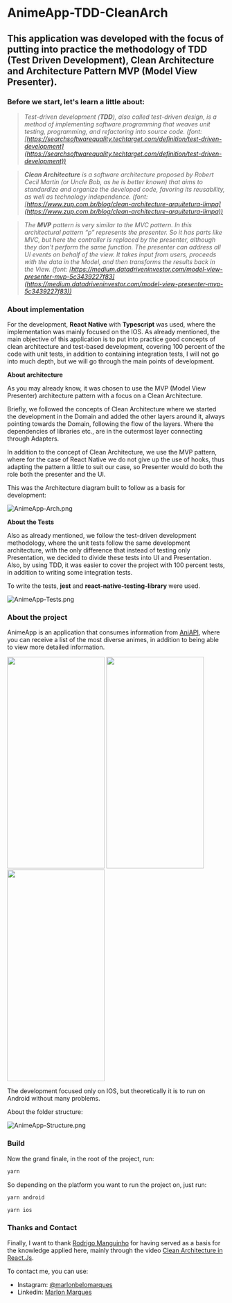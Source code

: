 # AnimeApp-TDD-CleanArch

## This application was developed with the focus of putting into practice the methodology of TDD (Test Driven Development), Clean Architecture and Architecture Pattern MVP (Model View Presenter).

### **Before we start, let's learn a little about:**

> *Test-driven development (**TDD**), also called test-driven design, is a method of implementing software programming that weaves unit testing, programming, and refactoring into source code. (font: [https://searchsoftwarequality.techtarget.com/definition/test-driven-development](https://searchsoftwarequality.techtarget.com/definition/test-driven-development))*
> 

> ***Clean Architecture** is a software architecture proposed by Robert Cecil Martin (or Uncle Bob, as he is better known) that aims to standardize and organize the developed code, favoring its reusability, as well as technology independence. (font: [https://www.zup.com.br/blog/clean-architecture-arquitetura-limpa](https://www.zup.com.br/blog/clean-architecture-arquitetura-limpa))*
> 

> *The **MVP** pattern is very similar to the MVC pattern. In this architectural pattern “p” represents the presenter. So it has parts like MVC, but here the controller is replaced by the presenter, although they don't perform the same function. The presenter can address all UI events on behalf of the view. It takes input from users, proceeds with the data in the Model, and then transforms the results back in the View. (font: [https://medium.datadriveninvestor.com/model-view-presenter-mvp-5c3439227f83](https://medium.datadriveninvestor.com/model-view-presenter-mvp-5c3439227f83))*
> 

### About implementation

For the development, **React Native** with **Typescript** was used, where the implementation was mainly focused on the IOS. As already mentioned, the main objective of this application is to put into practice good concepts of clean architecture and test-based development, covering 100 percent of the code with unit tests, in addition to containing integration tests, I will not go into much depth, but we will go through the main points of development.

**About architecture**

As you may already know, it was chosen to use the MVP (Model View Presenter) architecture pattern with a focus on a Clean Architecture.

Briefly, we followed the concepts of Clean Architecture where we started the development in the Domain and added the other layers around it, always pointing towards the Domain, following the flow of the layers. Where the dependencies of libraries etc., are in the outermost layer connecting through Adapters.

In addition to the concept of Clean Architecture, we use the MVP pattern, where for the case of React Native we do not give up the use of hooks, thus adapting the pattern a little to suit our case, so Presenter would do both the role both the presenter and the UI.

This was the Architecture diagram built to follow as a basis for development:

![AnimeApp-Arch.png](AnimeApp-Arch.png)

**About the Tests**

Also as already mentioned, we follow the test-driven development methodology, where the unit tests follow the same development architecture, with the only difference that instead of testing only Presentation, we decided to divide these tests into UI and Presentation. Also, by using TDD, it was easier to cover the project with 100 percent tests, in addition to writing some integration tests.

To write the tests, **jest** and **react-native-testing-library** were used.

![AnimeApp-Tests.png](AnimeApp-Tests.png)

### About the project

AnimeApp is an application that consumes information from [AniAPI](https://aniapi.com/), where you can receive a list of the most diverse animes, in addition to being able to view more detailed information.

<p align="flex-start">
  <img src="AnimeApp-Authentication.png" width="225" height="487" />
  <img src="AnimeApp-Animes.png" width="225" height="487" />
  <img src="AnimeApp-AnimeDetail.png" width="225" height="487" />
</p>

The development focused only on IOS, but theoretically it is to run on Android without many problems.

About the folder structure:

![AnimeApp-Structure.png](AnimeApp-Structure.png)

### Build

Now the grand finale, in the root of the project, run:

```bash
yarn
```

So depending on the platform you want to run the project on, just run:

```bash
yarn android
```

```bash
yarn ios
```

### Thanks and Contact

Finally, I want to thank [Rodrigo Manguinho](https://github.com/rmanguinho) for having served as a basis for the knowledge applied here, mainly through the video [Clean Architecture in React.Js](https://www.youtube.com/watch?v=iUQVZHzqGuc&t=1166s).

To contact me, you can use:
- Instagram: [@marlonbelomarques](https://www.instagram.com/marlonbelomarques)
- Linkedin: [Marlon Marques](https://www.linkedin.com/in/marlon-marques-0b509813b/)
